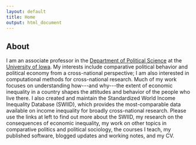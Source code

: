 ```yaml
---
layout: default
title: Home
output: html_document
---
```


## About

I am an associate professor in the [Department of Political Science](http://clas.uiowa.edu/polisci/) at the [University of Iowa](http://www.uiowa.edu).  My interests include comparative political behavior and political economy from a cross-national perspective; I am also interested in computational methods for cross-national research.  Much of my work focuses on understanding how---and why---the extent of economic inequality in a country shapes the attitudes and behavior of the people who live there.  I also created and maintain the Standardized World Income Inequality Database (SWIID), which provides the most-comparable data available on income inequality for broadly cross-national research.  Please use the links at left to find out more about the SWIID, my research on the consequences of economic inequality, my work on other topics in comparative politics and political sociology, the courses I teach, my published software, blogged updates and working notes, and my CV.
